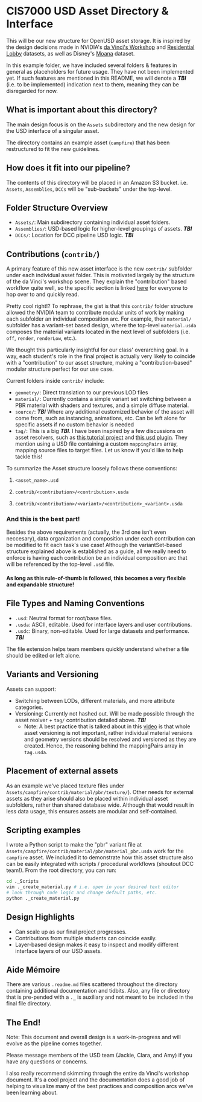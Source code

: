 # CIS7000 USD Asset Directory & Interface

This will be our new structure for OpenUSD asset storage. It is inspired by the design decisions made in NVIDIA's [da Vinci's Workshop](https://docs.omniverse.nvidia.com/usd/latest/usd_content_samples/davinci_workshop.html) and [Residential Lobby](https://docs.omniverse.nvidia.com/usd/latest/usd_content_samples/res_lobby.html) datasets, as well as Disney's [Moana](https://disneyanimation.com/resources/moana-island-scene/) dataset.

In this example folder, we have included several folders & features in general as placeholders for future usage. They have not been implemented yet. If such features are mentioned in this README, we will denote a ***TBI*** (i.e. to be implemented) indication next to them, meaning they can be disregarded for now.

## What is important about this directory?
The main design focus is on the `Assets` subdirectory and the new design for the USD interface of a singular asset.

The directory contains an example asset (`campfire`) that has been restructured to fit the new guidelines.

## How does it fit into our pipeline?
The contents of this directory will be placed in an Amazon S3 bucket. i.e. `Assets`, `Assemblies`, `DCCs` will be "sub-buckets" under the top-level.

## Folder Structure Overview

- `Assets/`: Main subdirectory containing individual asset folders.
- `Assemblies/`: USD-based logic for higher-level groupings of assets. ***TBI***
- `DCCs/`: Location for DCC pipeline USD logic. ***TBI***

## Contributions (`contrib/`)

A primary feature of this new asset interface is the new `contrib/` subfolder under each individual asset folder.
This is motivated largely by the structure of the da Vinci's workshop scene. They explain the "contribution" based workflow quite well, so the specific section is linked [here](https://docs.omniverse.nvidia.com/usd/latest/usd_content_samples/davinci_workshop.html#asset-composition-arcs) for everyone to hop over to and quickly read.

Pretty cool right!? To rephrase, the gist is that this `contrib/` folder structure allowed the NVIDIA team to contribute modular units of work by making each subfolder an individual composition arc. For example, their `material/` subfolder has a variant-set based design, where the top-level `material.usda` composes the material variants located in the next level of subfolders (i.e. `off`, `render`, `renderLow`, etc.).

We thought this particularly insightful for our class' overarching goal. In a way, each student's role in the final project is actually very likely to coincide with a "contribution" to our asset structure, making a "contribution-based" modular structure perfect for our use case.

Current folders inside `contrib/` include:
- `geometry/`: Direct translation to our previous LOD files
- `material/`: Currently contains a simple variant set switching between a PBR material with shaders and textures, and a simple diffuse material.
- `source/`: ***TBI*** Where any additional customized behavior of the asset will come from, such as instancing, animations, etc. Can be left alone for specific assets if no custom behavior is needed
- `tag/`: This is a big ***TBI***. I have been inspired by a few discussions on asset resolvers, such as [this tutorial project](https://lucascheller.github.io/VFX-UsdAssetResolver/) and [this usd plugin](https://github.com/rodeofx/rdo_replace_resolver). They mention using a USD file containing a custom `mappingPairs` array, mapping source files to target files. Let us know if you'd like to help tackle this!

To summarize the Asset structure loosely follows these conventions:
1. `<asset_name>.usd`
2. `contrib/<contribution>/<contribution>.usda`

3. `contrib/<contribution>/<variant>/<contribution>_<variant>.usda`

### And this is the best part!
Besides the above requirements (actually, the 3rd one isn't even neccesary), data organization and composition under each contribution can be modified to fit each task's use case! Although the variantSet-based structure explained above is established as a guide, all we really need to enforce is having each contribution be an individual composition arc that will be referenced by the top-level `.usd` file.

#### As long as this rule-of-thumb is followed, this becomes a very flexible and expandable structure!

## File Types and Naming Conventions

- `.usd`: Neutral format for root/base files.
- `.usda`: ASCII, editable. Used for interface layers and user contributions.
- `.usdc`: Binary, non-editable. Used for large datasets and performance. ***TBI***

The file extension helps team members quickly understand whether a file should be edited or left alone.

## Variants and Versioning

Assets can support:
- Switching between LODs, different materials, and more attribute categories.
- Versioning: Currently not hashed out. Will be made possible through the asset reolver + `tag/` contribution detailed above. ***TBI***
  - Note: A best practice that is talked about in this [video](https://youtu.be/YgVTS5oIJqM?si=3bUczCRT3axPE4JL&t=532) is that whole asset versioning is not important, rather individual material versions and geometry versions should be resolved and versioned as they are created. Hence, the reasoning behind the mappingPairs array in `tag.usda`.
  
## Placement of external assets

As an example we've placed texture files under `Assets/campfire/contrib/material/pbr/texture/`). Other needs for external assets as they arise should also be placed within individual asset subfolders, rather than shared database wide. Although that would result in less data usage, this ensures assets are modular and self-contained.

## Scripting examples

I wrote a Python script to make the "pbr" variant file at `Assets/campfire/contrib/material/pbr/material_pbr.usda` work for the `campfire` asset. We included it to demonstrate how this asset structure also can be easily integrated with scripts / procedural workflows (shoutout DCC team!). From the root directory, you can run:

```bash
cd ._Scripts
vim ._create_material.py # i.e. open in your desired text editor
# look through code logic and change default paths, etc.
python ._create_material.py
```

## Design Highlights

- Can scale up as our final project progresses.
- Contributions from multiple students can coincide easily.
- Layer-based design makes it easy to inspect and modify different interface layers of our USD assets.

## Aide Mémoire
There are various `.readme.md` files scattered throughout the directory containing additional documentation and tidbits. Also, any file or directory that is pre-pended with a `._` is auxiliary and not meant to be included in the final file directory.


## The End!

Note: This document and overall design is a work-in-progress and will evolve as the pipeline comes together.

Please message members of the USD team (Jackie, Clara, and Amy) if you have any questions or concerns.

I also really recommend skimming through the entire da Vinci's workshop document. It's a cool project and the documentation does a good job of helping to visualize many of the best practices and composition arcs we've been learning about.
